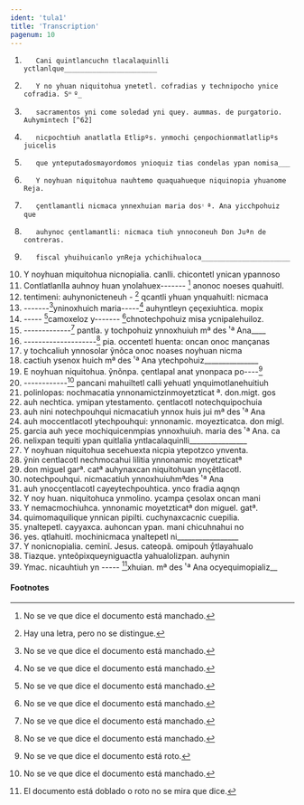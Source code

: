 ```yaml
---
ident: 'tula1'
title: 'Transcription'
pagenum: 10
---
```

1.        Cani quintlancuchn tlacalaquinlli yctlanlque_______________________
2.        Y no yhuan niquitohua ynetetl. cofradias y technipocho ynice cofradia. S ͫ º_
3.        sacramentos yni come soledad yni quey. aummas. de purgatorio. Auhymintech [^62]
4.        nicpochtiuh anatlatla Etlipºs. ynmochi ҫenpochionmatlatlipºs juicelis
5.        que ynteputadosmayordomos ynioquiz tias condelas ypan nomisa___
6.        Y noyhuan niquitohua nauhtemo quaquahueque niquinopia yhuanome Reja.
7.        ҫentlamantli nicmaca ynnexhuian maria dos ͭ ª. Ana yicchpohuiz que
8.        auhynoc ҫentlamantli: nicmaca tiuh ynnoconeuh Don Juªn de contreras.
9.        fiscal yhuihuicanlo ynReja ychichihualoca______________________
10. Y noyhuan miquitohua nicnopialia. canlli. chicontetl ynican ypannoso
11. Contlatlanlla auhnoy huan ynolahuex------- [^63] anonoc noeses quahuitl.
12. tentimeni: auhynonicteneuh - [^64] qcantli yhuan ynquahuitl: nicmaca
13. -------[^65]yninoxhuich maria-----[^66] auhyntleyn ҫeҫexiuhtica. mopix
14. ----- [^67]camoxeloz y------- [^68]chnotechpohuiz misa ycnipalehuiloz.
15. -------------[^69] pantla. y tochpohuiz ynnoxhuiuh mª des ͭ ª Ana____
16. --------------------[^70] pia. occentetl huenta: oncan onoc manҫanas
17. y tochcaliuh ynnosolar ỹnõca onoc noases noyhuan nicma
18. cactiuh ysenox huich mª des ͭ ª Ana ytechpohuiz_______________
19. E noyhuan niquitohua. ỹnõnpa. ҫentlapal anat ynonpaca po----[^71]
20. ------------[^72] pancani mahuiltetl calli yehuatl ynquimotlanehuitiuh
21. polinlopas: nochmacatia ynnonamictzinmoyetzticat ª. don.migt. gos
22. auh nechtica. ymipan ytestamento. ҫentlacotl notechquipochuia
23. auh nini notechpouhqui nicmacatiuh ynnox huis jui mª des ͭ ª Ana
24. auh moccentlacotl ytechpouhqui: ynnonamic. moyezticatca. don migl.
25. garcia auh yece mochiquicenmpias ynnoxhuiuh. maria des ͭ ª Ana. ca
26. nelixpan tequiti ypan quitlalia yntlacalaquinlli________________
27. Y noyhuan niquitohua secehuexta nicpia ytepotzco ynventa.
28. ỹnin centlacotl nechmocahui lilitia ynnonamic moyetzticatª
29. don miguel garª. catª auhynaxcan niquitohuan ynҫẽtlacotl.
30. notechpouhqui. nicmacatiuh ynnoxhuiuhmªdes ͭ ª Ana
31. auh ynocҫentlacotl cayeytechpouhtica. ynco fradia aqnqn
32. Y noy huan. niquitohuca ynmolino. ycampa ҫesolax oncan mani
33. Y nemacmochiuhca. ynnonamic moyetzticatª don miguel. gatª.
34. quimomaquilique ynnican pipilti. cuchynaxcacnic cuepilia.
35. ynaltepetl. cayyaxca. auhoncan ypan. mani chicuhnahui no
36. yes. qtlahuitl. mochinicmaca ynaltepetl ni_________________
37. Y nonicnopialia. ceminῖ. Jesus. cateopã. omipouh yͨtlayahualo
38. Tiazque. ynteõpixqueyniguactla yahualolizpan. auhynin
39. Ymac. nicauhtiuh yn ----- [^73]xhuian. mª des ͭ ª Ana ocyequimopializ__

<h4>Footnotes</h4>

[^62]: No cupo en el renglón de arriba.
[^63]: No se ve que dice el documento está manchado.
[^64]: Hay una letra, pero no se distingue.
[^65]: No se ve que dice el documento está manchado.
[^66]: No se ve que dice el documento está manchado.
[^67]: No se ve que dice el documento está manchado.
[^68]: No se ve que dice el documento está manchado.
[^69]: No se ve que dice el documento está manchado.
[^70]: No se ve que dice el documento está manchado.
[^71]: No se ve que dice el documento está roto.
[^72]: No se ve que dice el documento está manchado.
[^73]: El documento está doblado o roto no se mira que dice.

